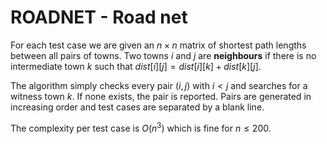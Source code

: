 # ROADNET - Road net

For each test case we are given an $n \times n$ matrix of shortest path
lengths between all pairs of towns.  Two towns $i$ and $j$ are **neighbours**
if there is no intermediate town $k$ such that
$dist[i][j] = dist[i][k] + dist[k][j]$.

The algorithm simply checks every pair $(i,j)$ with $i < j$ and searches for a
witness town $k$.  If none exists, the pair is reported.  Pairs are generated
in increasing order and test cases are separated by a blank line.

The complexity per test case is $O(n^3)$ which is fine for $n \le 200$.
